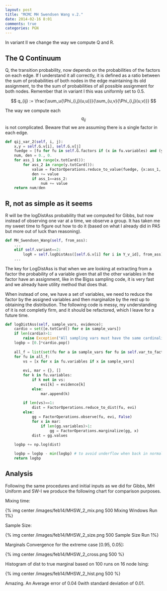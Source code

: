 ```yaml
---
layout: post
title: "MCMC MH Swendsen Wang v.2."
date: 2014-02-16 8:01
comments: true
categories: PGN
---
```


In variant II we change the way we compute Q and R.

## The Q Continuum

Q, the transition probability, now depends on the probabilities of the factors on each edge. If I understand it all correctly, it is defined as a ratio between the sum of probabilities of both nodes in the edge maintaining its old assignment, to the the sum of probabilities of all possible assignment for both nodes. Remember that in variant I this was uniformly set to 0.5.


$$
q_{ij} := \frac{\sum_u{\Phi_{i,j}(u,u)}}{\sum_{u,v}{\Phi_{i,j}(u,v)}}
$$

The way we compute each $$q_{ij}$$ is not complicated. Beware that we are assuming there is a single factor in each edge.

```python Q variant II
def qij_var_2(self, i, j):
    x,y = self.G.v[i], self.G.v[j]
    fuedge = [fu for fu in self.G.factors if (x in fu.variables) and (y in fu.variables)][0]
    num, den = 0., 0.
    for ass_1 in range(x.totCard()):
        for ass_2 in range(y.totCard()):
            value = FactorOperations.reduce_to_value(fuedge, {x:ass_1, y:ass_2})
            den += value
            if ass_1==ass_2:
                num += value
    return num/den
```

## R, not as simple as it seems

R will be the logDistAss probability that we computed for Gibbs, but now instead of observing one var at a time, we observe a group. It has taken me my sweet time to figure out how to do it (based on what I already did in PA5 but more out of luck than reasoning).

```python R is Simple
def MH_Swendsen_Wang(self, from_ass):
	...
    elif self.variant==2:
        logR = self.logDistAss([self.G.v[i] for i in Y_v_id], from_ass)
    ...
```

The key for LogDistAss is that when we are looking at extracting from a factor the probability of a variable given that all the other variables in the factor have an assignment, like in the Bigss sampling code, it is very fast and we already have utility method that does that.

When instead of one, we have a set of variables, we need to reduce the factor by the assigned variables and then marginalize by the rest up to obtaining the distribution. The following code is messy, my understanding of it is not completly firm, and it should be refactored, which I leave for a future time.

```python LogProbability of Partial Assignment Not So Easy
def logDistAss(self, sample_vars, evidence):
    cardio = set([e.totCard() for e in sample_vars])
    if len(cardio)>1:
        raise Exception("All sampling vars must have the same cardinality")
    logbp = [0.]*cardio.pop()
    
    all_f = list(set(fu for a in sample_vars for fu in self.var_to_factors[a]))
    for fu in all_f:
        vs = [x for x in fu.variables if x in sample_vars]
        
        evi, mar = {}, []
        for k in fu.variables:
            if k not in vs:
                evi[k] = evidence[k]
            else:
                mar.append(k)
                
        if len(vs)==1:
            dist = FactorOperations.reduce_to_dist(fu, evi)
        else:
            gg = FactorOperations.observe(fu, evi, False)
            for x in mar:
                if len(gg.variables)>1:
                    gg = FactorOperations.marginalize(gg, x)
            dist = gg.values
            
    logbp += np.log(dist)

    logbp = logbp - min(logbp) # to avoid underflow when back in normal space
    return logbp
```

## Analysis

Following the same procedures and initial inputs as we did for Gibbs, MH Uniform and SW-I we produce the following chart for comparison purposes.

Mixing time:

{% img center /images/feb14/MHSW_2_mix.png 500 Mixing Windows Run 1%}

Sample Size:

{% img center /images/feb14/MHSW_2_size.png 500 Sample Size Run 1%}

Marginals Convergence for the extreme case [0.95, 0.05]:

{% img center /images/feb14/MHSW_2_cross.png 500 %}

Histogram of dist to true marginal based on 100 runs on 16 node Ising:

{% img center /images/feb14/MHSW_2_hist.png 500 %}

Amazing. An Average error of 0.04 0with standard deviation of 0.01.



